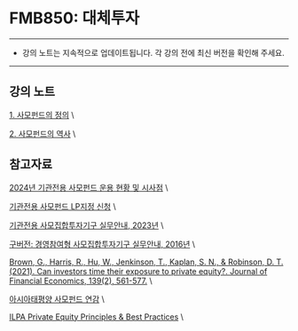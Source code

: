 # FMB850: 대체투자

---

- 강의 노트는 지속적으로 업데이트됩니다. 각 강의 전에 최신 버전을 확인해 주세요.

---

## 강의 노트

[1. 사모펀드의 정의](https://chung-jiwoong.github.io/FMB850/notes/01_사모펀드정의.pdf) \

[2. 사모펀드의 역사](https://chung-jiwoong.github.io/FMB850/notes/02_사모펀드역사.pdf) \




## 참고자료
[2024년 기관전용 사모펀드 운용 현황 및 시사점](https://www.fss.or.kr/fss/bbs/B0000188/view.do?nttId=195412&menuNo=200218&cl1Cd=&sdate=&edate=&searchCnd=1&searchWrd=&pageIndex=1) \

[기관전용 사모펀드 LP지정 신청](https://www.kofia.or.kr/wpge/m_193/sub0701.do) \

[기관전용 사모집합투자기구 실무안내, 2023년](https://www.kvca.or.kr/Program/board/listbody.html?a_gb=board&a_cd=12&a_item=0&sm=4_3&page=1&tm_num=0&po_no=6352) \

[구버전: 경영참여형 사모집합투자기구 실무안내, 2016년](https://www.fss.or.kr/fss/bbs/B0000085/view.do?nttId=19360&menuNo=200114&cl1Cd=&sdate=&edate=&searchCnd=14&searchWrd=%EA%B2%BD%EC%98%81%EC%B0%B8%EC%97%AC&pageIndex=1) \

[Brown, G., Harris, R., Hu, W., Jenkinson, T., Kaplan, S. N., & Robinson, D. T. (2021). Can investors time their exposure to private equity?. Journal of Financial Economics, 139(2), 561-577.](https://www.sciencedirect.com/science/article/pii/S0304405X20302427?via%3Dihub#cit_7) \

[아시아태평양 사모펀드 연감](https://delo.tt/61840z16k) \

[ILPA Private Equity Principles & Best Practices](https://ilpa.org/industry-guidance/principles-best-practices/) \

<!--Bain and Company Global Private Equity Report, 2024
삼일PwC경영연구원, 2023, “K-PE(Korea Private Equity)의 현주소”
Gompers and Kaplan, 2022, “Advanced Introduction to Private Equity”
Jenkinson, Kim, and Weisbach, 2023, “Buyouts: A Primer”
>